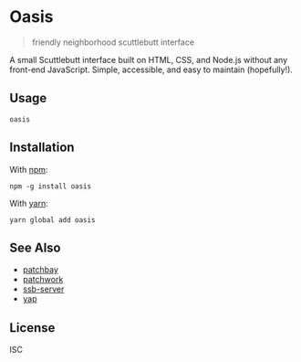 # Oasis

> friendly neighborhood scuttlebutt interface

A small Scuttlebutt interface built on HTML, CSS, and Node.js without any
front-end JavaScript. Simple, accessible, and easy to maintain (hopefully!).

## Usage

```shell
oasis
```

## Installation

With [npm](https://npmjs.org/):

```shell
npm -g install oasis
```

With [yarn](https://yarnpkg.com/en/):

```shell
yarn global add oasis
```

## See Also

- [patchbay](https://github.com/ssbc/patchbay)
- [patchwork](https://github.com/ssbc/patchwork)
- [ssb-server](https://github.com/ssbc/ssb-server)
- [yap](https://github.com/dominictarr/yap)

## License

ISC

